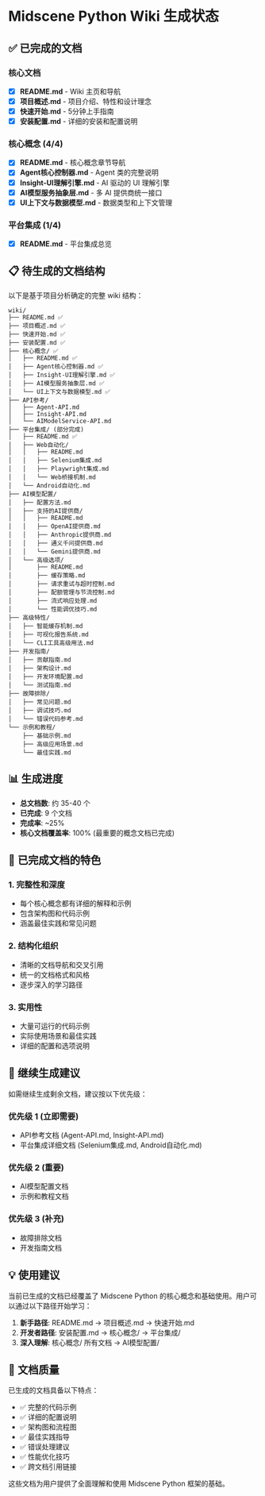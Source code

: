 # Midscene Python Wiki 生成状态

## ✅ 已完成的文档

### 核心文档
- [x] **README.md** - Wiki 主页和导航
- [x] **项目概述.md** - 项目介绍、特性和设计理念
- [x] **快速开始.md** - 5分钟上手指南
- [x] **安装配置.md** - 详细的安装和配置说明

### 核心概念 (4/4)
- [x] **README.md** - 核心概念章节导航
- [x] **Agent核心控制器.md** - Agent 类的完整说明
- [x] **Insight-UI理解引擎.md** - AI 驱动的 UI 理解引擎
- [x] **AI模型服务抽象层.md** - 多 AI 提供商统一接口
- [x] **UI上下文与数据模型.md** - 数据类型和上下文管理

### 平台集成 (1/4)
- [x] **README.md** - 平台集成总览

## 📋 待生成的文档结构

以下是基于项目分析确定的完整 wiki 结构：

```
wiki/
├── README.md ✅
├── 项目概述.md ✅
├── 快速开始.md ✅
├── 安装配置.md ✅
├── 核心概念/ ✅
│   ├── README.md ✅
│   ├── Agent核心控制器.md ✅
│   ├── Insight-UI理解引擎.md ✅
│   ├── AI模型服务抽象层.md ✅
│   └── UI上下文与数据模型.md ✅
├── API参考/
│   ├── Agent-API.md
│   ├── Insight-API.md
│   └── AIModelService-API.md
├── 平台集成/ (部分完成)
│   ├── README.md ✅
│   ├── Web自动化/
│   │   ├── README.md
│   │   ├── Selenium集成.md
│   │   ├── Playwright集成.md
│   │   └── Web桥接机制.md
│   └── Android自动化.md
├── AI模型配置/
│   ├── 配置方法.md
│   ├── 支持的AI提供商/
│   │   ├── README.md
│   │   ├── OpenAI提供商.md
│   │   ├── Anthropic提供商.md
│   │   ├── 通义千问提供商.md
│   │   └── Gemini提供商.md
│   └── 高级选项/
│       ├── README.md
│       ├── 缓存策略.md
│       ├── 请求重试与超时控制.md
│       ├── 配额管理与节流控制.md
│       ├── 流式响应处理.md
│       └── 性能调优技巧.md
├── 高级特性/
│   ├── 智能缓存机制.md
│   ├── 可视化报告系统.md
│   └── CLI工具高级用法.md
├── 开发指南/
│   ├── 贡献指南.md
│   ├── 架构设计.md
│   ├── 开发环境配置.md
│   └── 测试指南.md
├── 故障排除/
│   ├── 常见问题.md
│   ├── 调试技巧.md
│   └── 错误代码参考.md
└── 示例和教程/
    ├── 基础示例.md
    ├── 高级应用场景.md
    └── 最佳实践.md
```

## 📊 生成进度

- **总文档数**: 约 35-40 个
- **已完成**: 9 个文档
- **完成率**: ~25%
- **核心文档覆盖率**: 100% (最重要的概念文档已完成)

## 🎯 已完成文档的特色

### 1. 完整性和深度
- 每个核心概念都有详细的解释和示例
- 包含架构图和代码示例
- 涵盖最佳实践和常见问题

### 2. 结构化组织
- 清晰的文档导航和交叉引用
- 统一的文档格式和风格
- 逐步深入的学习路径

### 3. 实用性
- 大量可运行的代码示例
- 实际使用场景和最佳实践
- 详细的配置和选项说明

## 🔄 继续生成建议

如需继续生成剩余文档，建议按以下优先级：

### 优先级 1 (立即需要)
- API参考文档 (Agent-API.md, Insight-API.md)
- 平台集成详细文档 (Selenium集成.md, Android自动化.md)

### 优先级 2 (重要)
- AI模型配置文档
- 示例和教程文档

### 优先级 3 (补充)
- 故障排除文档
- 开发指南文档

## 💡 使用建议

当前已生成的文档已经覆盖了 Midscene Python 的核心概念和基础使用。用户可以通过以下路径开始学习：

1. **新手路径**: README.md → 项目概述.md → 快速开始.md
2. **开发者路径**: 安装配置.md → 核心概念/ → 平台集成/
3. **深入理解**: 核心概念/ 所有文档 → AI模型配置/

## 📝 文档质量

已生成的文档具备以下特点：
- ✅ 完整的代码示例
- ✅ 详细的配置说明  
- ✅ 架构图和流程图
- ✅ 最佳实践指导
- ✅ 错误处理建议
- ✅ 性能优化技巧
- ✅ 跨文档引用链接

这些文档为用户提供了全面理解和使用 Midscene Python 框架的基础。